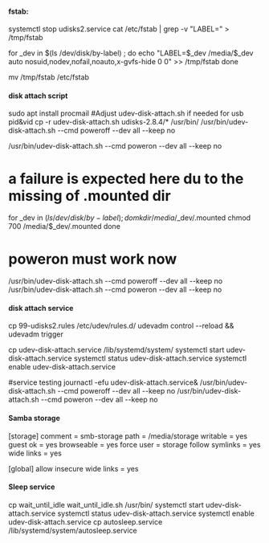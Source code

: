#### fstab:
systemctl stop udisks2.service 
cat /etc/fstab | grep -v "LABEL=" > /tmp/fstab

for _dev in $(ls /dev/disk/by-label) ; do
  echo "LABEL=$_dev /media/$_dev auto nosuid,nodev,nofail,noauto,x-gvfs-hide 0 0" >> /tmp/fstab
done

mv /tmp/fstab /etc/fstab



#### disk attach script
sudo apt install procmail
#Adjust udev-disk-attach.sh if needed for usb pid&vid
cp -r udev-disk-attach.sh udisks-2.8.4/* /usr/bin/
/usr/bin/udev-disk-attach.sh --cmd poweroff  --dev all --keep no

/usr/bin/udev-disk-attach.sh --cmd poweron  --dev all --keep no
# a failure is expected here du to the missing of .mounted dir
for _dev in $(ls /dev/disk/by-label) ; do
  mkdir /media/$_dev/.mounted
  chmod 700 /media/$_dev/.mounted
done

# poweron must work now
/usr/bin/udev-disk-attach.sh --cmd poweroff  --dev all --keep no
/usr/bin/udev-disk-attach.sh --cmd poweron  --dev all --keep no



#### disk attach service
cp 99-udisks2.rules /etc/udev/rules.d/
udevadm control --reload && udevadm trigger

cp udev-disk-attach.service /lib/systemd/system/
systemctl start  udev-disk-attach.service
systemctl status udev-disk-attach.service
systemctl enable udev-disk-attach.service

#service testing
journactl -efu udev-disk-attach.service&
/usr/bin/udev-disk-attach.sh --cmd poweroff  --dev all --keep no
/usr/bin/udev-disk-attach.sh --cmd poweron  --dev all --keep no



#### Samba storage
[storage]
    comment = smb-storage
    path = /media/storage
    writable = yes
    guest ok = yes
    browseable = yes
    force user = storage
    follow symlinks = yes
    wide links = yes

[global]
    allow insecure wide links = yes



#### Sleep service
cp wait_until_idle  wait_until_idle.sh /usr/bin/
systemctl start  udev-disk-attach.service
systemctl status udev-disk-attach.service
systemctl enable udev-disk-attach.service
cp autosleep.service /lib/systemd/system/autosleep.service

